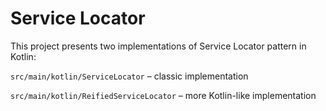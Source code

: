 # Service Locator

This project presents two implementations of Service Locator pattern in Kotlin:

`src/main/kotlin/ServiceLocator` – classic implementation

`src/main/kotlin/ReifiedServiceLocator` – more Kotlin-like implementation
